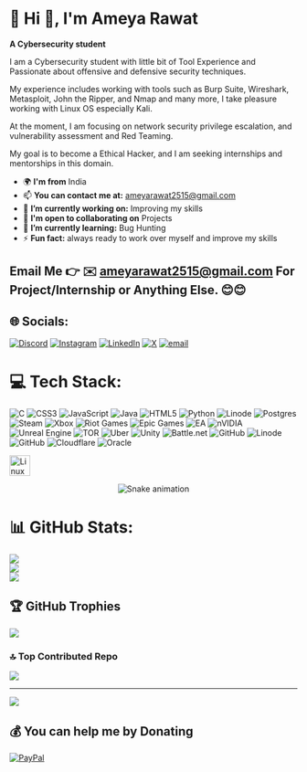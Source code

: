 # 💫 Hi 👋, I'm Ameya Rawat
**A Cybersecurity student**

I am a Cybersecurity student with little bit of Tool Experience and Passionate about offensive and defensive security techniques.

My experience includes working with tools such as Burp Suite, Wireshark, Metasploit, John the Ripper, and Nmap and many more, I take pleasure working with Linux OS especially Kali.

At the moment, I am focusing on network security privilege escalation, and vulnerability assessment and Red Teaming.

My goal is to become a Ethical Hacker, and I am seeking internships and mentorships in this domain.


- 🌍 **I'm from** India
- 📫 **You can contact me at:** ameyarawat2515@gmail.com
- 🔭 **I’m currently working on:** Improving my skills
- 🤝 **I'm open to collaborating on** Projects
- 🌱 **I’m currently learning:** Bug Hunting
- ⚡ **Fun fact:** always ready to work over myself and improve my skills

Email Me 👉 ✉️ **ameyarawat2515@gmail.com** For Project/Internship or Anything Else. 😊😊
- 
## 🌐 Socials:
[![Discord](https://img.shields.io/badge/Discord-%237289DA.svg?logo=discord&logoColor=white)](https://discord.gg/ameyarawat) [![Instagram](https://img.shields.io/badge/Instagram-%23E4405F.svg?logo=Instagram&logoColor=white)](https://instagram.com/ameyarawat1525) [![LinkedIn](https://img.shields.io/badge/LinkedIn-%230077B5.svg?logo=linkedin&logoColor=white)](https://linkedin.com/in/ameya-rawat-9b0303333) [![X](https://img.shields.io/badge/X-black.svg?logo=X&logoColor=white)](https://x.com/OggyoffSec) [![email](https://img.shields.io/badge/Email-D14836?logo=gmail&logoColor=white)](mailto:ameyarawat2515@gmail.com) 

# 💻 Tech Stack:
![C](https://img.shields.io/badge/c-%2300599C.svg?style=flat&logo=c&logoColor=white) ![CSS3](https://img.shields.io/badge/css3-%231572B6.svg?style=flat&logo=css3&logoColor=white) ![JavaScript](https://img.shields.io/badge/javascript-%23323330.svg?style=flat&logo=javascript&logoColor=%23F7DF1E) ![Java](https://img.shields.io/badge/java-%23ED8B00.svg?style=flat&logo=openjdk&logoColor=white) ![HTML5](https://img.shields.io/badge/html5-%23E34F26.svg?style=flat&logo=html5&logoColor=white) ![Python](https://img.shields.io/badge/python-3670A0?style=flat&logo=python&logoColor=ffdd54) ![Linode](https://img.shields.io/badge/linode-00A95C?style=flat&logo=linode&logoColor=white) ![Postgres](https://img.shields.io/badge/postgres-%23316192.svg?style=flat&logo=postgresql&logoColor=white) ![Steam](https://img.shields.io/badge/steam-%23000000.svg?style=flat&logo=steam&logoColor=white) ![Xbox](https://img.shields.io/badge/xbox-%23107C10.svg?style=flat&logo=xbox&logoColor=white) ![Riot Games](https://img.shields.io/badge/riotgames-D32936.svg?style=flat&logo=riotgames&logoColor=white) ![Epic Games](https://img.shields.io/badge/epicgames-%23313131.svg?style=flat&logo=epicgames&logoColor=white) ![EA](https://img.shields.io/badge/ea-%23000000.svg?style=flat&logo=ea&logoColor=white) ![nVIDIA](https://img.shields.io/badge/nVIDIA-%2376B900.svg?style=flat&logo=nVIDIA&logoColor=white) ![Unreal Engine](https://img.shields.io/badge/unrealengine-%23313131.svg?style=flat&logo=unrealengine&logoColor=white) ![TOR](https://img.shields.io/badge/tor-%237E4798.svg?style=flat&logo=tor-project&logoColor=white) ![Uber](https://img.shields.io/badge/Uber-%23000000.svg?style=flat&logo=Uber&logoColor=white) ![Unity](https://img.shields.io/badge/unity-%23000000.svg?style=flat&logo=unity&logoColor=white) ![Battle.net](https://img.shields.io/badge/battle.net-%2300AEFF.svg?style=flat&logo=battle.net&logoColor=white) ![GitHub](https://img.shields.io/badge/github-%23121011.svg?style=flat&logo=github&logoColor=white) ![Linode](https://img.shields.io/badge/linode-00A95C?style=flat&logo=linode&logoColor=white) ![GitHub](https://img.shields.io/badge/github-%23121011.svg?style=flat&logo=github&logoColor=white) ![Cloudflare](https://img.shields.io/badge/Cloudflare-F38020?style=flat&logo=Cloudflare&logoColor=white) ![Oracle](https://img.shields.io/badge/Oracle-F80000?style=flat&logo=oracle&logoColor=white)
<p align="left">
<a href="https://www.linux.org" target="_blank" rel="noreferrer"><img src="https://raw.githubusercontent.com/danielcranney/readme-generator/main/public/icons/skills/linux-colored.svg" alt="Linux" title="Linux" width="36" height="36" /></a>
</p>

<!-- Snake Game Repo View -->

<div align="center">
  <img src="https://profile-readme-generator.com/assets/snake.svg" alt="Snake animation" />
</div>

# 📊 GitHub Stats:
![](https://github-readme-stats.vercel.app/api?username=ameyarawat&theme=dark&hide_border=false&include_all_commits=true&count_private=true)<br/>
![](https://nirzak-streak-stats.vercel.app/?user=ameyarawat&theme=dark&hide_border=false)<br/>
![](https://github-readme-stats.vercel.app/api/top-langs/?username=ameyarawat&theme=dark&hide_border=false&include_all_commits=true&count_private=true&layout=compact)


## 🏆 GitHub Trophies
![](https://github-profile-trophy.vercel.app/?username=ameyarawat&theme=dark&no-frame=false&no-bg=true&margin-w=4)

### 🔝 Top Contributed Repo
![](https://github-contributor-stats.vercel.app/api?username=ameyarawat&limit=5&theme=dark&combine_all_yearly_contributions=true)

---
[![](https://visitcount.itsvg.in/api?id=ameyarawat&icon=0&color=0)](https://visitcount.itsvg.in)

  ## 💰 You can help me by Donating
  [![PayPal](https://img.shields.io/badge/PayPal-00457C?style=for-the-badge&logo=paypal&logoColor=white)](https://paypal.me/ameyarxwxt) 

  
<!-- Proudly created with GPRM ( https://gprm.itsvg.in ) -->
